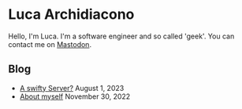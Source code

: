 #  Luca Archidiacono

Hello, I'm Luca. I'm a software engineer and so called 'geek'. You can contact me on [Mastodon](https://mastodon.social/@archi_luc).

## Blog
- [A swifty Server?](../swifty) August 1, 2023
- [About myself](../self) November 30, 2022
